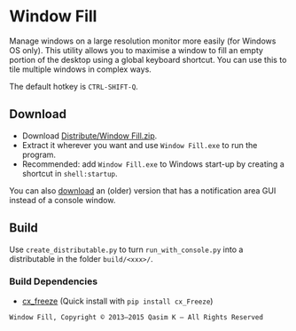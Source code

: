 # Window Fill

Manage windows on a large resolution monitor more easily (for Windows OS only). This utility allows you to maximise a window to fill an empty portion of the desktop using a global keyboard shortcut. You can use this to tile multiple windows in complex ways.

The default hotkey is `CTRL-SHIFT-Q`.

## Download

* Download [Distribute/Window Fill.zip](https://github.com/QasimK/Window-Fill/raw/master/Distribute/Window%20Fill.zip/).
* Extract it wherever you want and use `Window Fill.exe` to run the program.
* Recommended: add `Window Fill.exe` to Windows start-up by creating a shortcut in `shell:startup`.

You can also [download](https://github.com/QasimK/Window-Fill/raw/master/Distribute/Window%20Fill-old-gui.zip/) an (older) version that has a notification area GUI instead of a console window.


## Build

Use `create_distributable.py` to turn `run_with_console.py` into a distributable in the folder `build/<xxx>/`.

### Build Dependencies

- [cx_freeze](http://cx-freeze.sourceforge.net/) (Quick install with `pip install cx_Freeze`)

`Window Fill, Copyright © 2013–2015 Qasim K — All Rights Reserved`